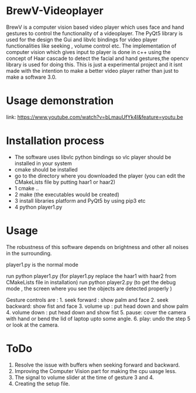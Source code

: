 # BrewV-Videoplayer

BrewV is a computer vision based video player which uses face and hand gestures to control the functionality of a videoplayer.
The PyQt5 library is used for the design the Gui and libvlc bindings for video player functionalities like seeking , volume control etc.
The implementation of computer vision which gives input to player is done in c++ using the concept of Haar cascade to detect the facial and hand gestures,the opencv library is used for doing this. This is just a experimental project and it isnt made with the intention to make a better video player rather than just to make a software 3.0.


# Usage demonstration 
link: https://www.youtube.com/watch?v=bLmauUfYk4I&feature=youtu.be

# Installation process
* The software uses libvlc python bindings so vlc player should be installed in your system
* cmake should be installed 
* go to the directory where you downloaded the player (you can edit the CMakeLists file by putting haar1 or haar2)
* 1 cmake ..
* 2 make  (the executables would be created)
* 3 install libraries platform and PyQt5 by using pip3 etc
* 4 python player1.py

# Usage 

The robustness of this software depends on brightness and other all noises in the surrounding. 

player1.py is the normal mode

run python player1.py  (for player1.py replace the haar1 with haar2 from CMakeLists file in installation)
run python player2.py (to get the debug mode , the screen where you see the objects are detected properly )

Gesture controls are : 1. seek forward : show palm and face 
2. seek backward: show fist and face 
3. volume up : put head down and show palm
4. volume down : put head down and show fist
5. pause: cover the camera with hand or bend the lid of laptop upto some angle.
6. play: undo the step 5 or look at the camera.

# ToDo 
1. Resolve the issue with buffers when seeking forward and backward.
2. Improving the Computer Vision part for making the cpu uasge less.
3. The signal to volume slider at the time of gesture 3 and 4. 
4. Creating the setup file.
